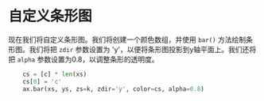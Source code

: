 # 自定义条形图

现在我们将自定义条形图。我们将创建一个颜色数组，并使用 `bar()` 方法绘制条形图。我们将把 `zdir` 参数设置为 'y'，以便将条形图投影到y轴平面上。我们还将把 `alpha` 参数设置为0.8，以调整条形的透明度。

```python
    cs = [c] * len(xs)
    cs[0] = 'c'
    ax.bar(xs, ys, zs=k, zdir='y', color=cs, alpha=0.8)
```
